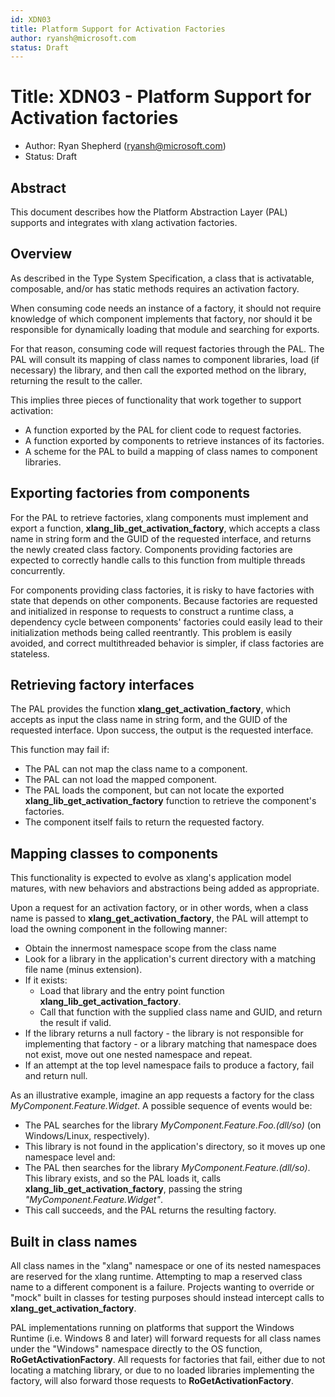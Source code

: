 ```yaml
---
id: XDN03
title: Platform Support for Activation Factories
author: ryansh@microsoft.com
status: Draft
---
```


# Title: XDN03 - Platform Support for Activation factories
* Author: Ryan Shepherd (ryansh@microsoft.com)
* Status: Draft

## Abstract

This document describes how the Platform Abstraction Layer (PAL) supports and integrates with xlang activation factories. 

## Overview

As described in the Type System Specification, a class that is activatable, composable, and/or has static methods requires an activation factory.

When consuming code needs an instance of a factory, it should not require knowledge of which component implements that factory, nor should it be responsible for dynamically loading that module and searching for exports.

For that reason, consuming code will request factories through the PAL.
The PAL will consult its mapping of class names to component libraries, load (if necessary) the library, and then call the exported method on the library, returning the result to the caller.

This implies three pieces of functionality that work together to support activation:
* A function exported by the PAL for client code to request factories.
* A function exported by components to retrieve instances of its factories.
* A scheme for the PAL to build a mapping of class names to component libraries.

## Exporting factories from components

For the PAL to retrieve factories, xlang components must implement and export a function, **xlang_lib_get_activation_factory**, which accepts a class name in string form and the GUID of the requested interface, and returns the newly created class factory.
Components providing factories are expected to correctly handle calls to this function from multiple threads concurrently.

For components providing class factories, it is risky to have factories with state that depends on other components.
Because factories are requested and initialized in response to requests to construct a runtime class, a dependency cycle between components' factories could easily lead to their initialization methods being called reentrantly.
This problem is easily avoided, and correct multithreaded behavior is simpler, if class factories are stateless.

## Retrieving factory interfaces

The PAL provides the function **xlang_get_activation_factory**, which accepts as input the class name in string form, and the GUID of the requested interface.
Upon success, the output is the requested interface.

This function may fail if:
* The PAL can not map the class name to a component.
* The PAL can not load the mapped component.
* The PAL loads the component, but can not locate the exported **xlang_lib_get_activation_factory** function to retrieve the component's factories.
* The component itself fails to return the requested factory.

## Mapping classes to components

This functionality is expected to evolve as xlang's application model matures, with new behaviors and abstractions being added as appropriate.

Upon a request for an activation factory, or in other words, when a class name is passed to **xlang_get_activation_factory**, the PAL will attempt to load the owning component in the following manner:
* Obtain the innermost namespace scope from the class name
* Look for a library in the application's current directory with a matching file name (minus extension).
* If it exists:
  * Load that library and the entry point function **xlang_lib_get_activation_factory**.
  * Call that function with the supplied class name and GUID, and return the result if valid.
* If the library returns a null factory - the library is not responsible for implementing that factory - or a library matching that namespace does not exist, move out one nested namespace and repeat.
* If an attempt at the top level namespace fails to produce a factory, fail and return null.

As an illustrative example, imagine an app requests a factory for the class *MyComponent.Feature.Widget*. A possible sequence of events would be:
* The PAL searches for the library *MyComponent.Feature.Foo.(dll/so)* (on Windows/Linux, respectively).
* This library is not found in the application's directory, so it moves up one namespace level and:
* The PAL then searches for the library *MyComponent.Feature.(dll/so)*. This library exists, and so the PAL loads it, calls **xlang_lib_get_activation_factory**, passing the string *"MyComponent.Feature.Widget"*.
* This call succeeds, and the PAL returns the resulting factory.

## Built in class names

All class names in the "xlang" namespace or one of its nested namespaces are reserved for the xlang runtime.
Attempting to map a reserved class name to a different component is a failure.
Projects wanting to override or "mock" built in classes for testing purposes should instead intercept calls to **xlang_get_activation_factory**.

PAL implementations running on platforms that support the Windows Runtime (i.e. Windows 8 and later) will forward requests for all class names under the "Windows" namespace directly to the OS function, **RoGetActivationFactory**.
All requests for factories that fail, either due to not locating a matching library, or due to no loaded libraries implementing the factory, will also forward those requests to **RoGetActivationFactory**.
